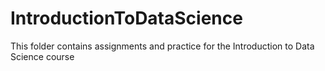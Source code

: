 IntroductionToDataScience
=========================
This folder contains assignments and practice for the Introduction to Data Science course
